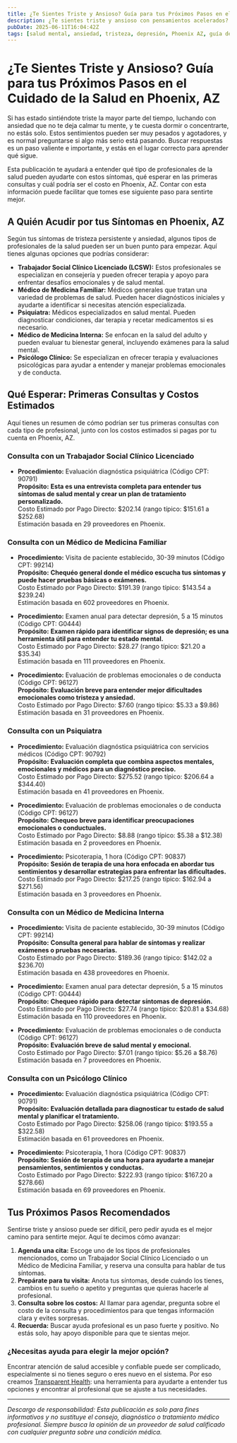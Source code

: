 ```yaml
---
title: ¿Te Sientes Triste y Ansioso? Guía para tus Próximos Pasos en el Cuidado de la Salud en Phoenix, AZ  
description: ¿Te sientes triste y ansioso con pensamientos acelerados? Aprende a quién acudir, cuánto podría costar y cómo obtener ayuda en Phoenix, AZ.  
pubDate: 2025-06-11T16:04:42Z  
tags: [salud mental, ansiedad, tristeza, depresión, Phoenix AZ, guía de salud, terapia, evaluación psiquiátrica]  
---
```


# ¿Te Sientes Triste y Ansioso? Guía para tus Próximos Pasos en el Cuidado de la Salud en Phoenix, AZ

Si has estado sintiéndote triste la mayor parte del tiempo, luchando con ansiedad que no te deja calmar tu mente, y te cuesta dormir o concentrarte, no estás solo. Estos sentimientos pueden ser muy pesados y agotadores, y es normal preguntarse si algo más serio está pasando. Buscar respuestas es un paso valiente e importante, y estás en el lugar correcto para aprender qué sigue.

Esta publicación te ayudará a entender qué tipo de profesionales de la salud pueden ayudarte con estos síntomas, qué esperar en las primeras consultas y cuál podría ser el costo en Phoenix, AZ. Contar con esta información puede facilitar que tomes ese siguiente paso para sentirte mejor.

## A Quién Acudir por tus Síntomas en Phoenix, AZ

Según tus síntomas de tristeza persistente y ansiedad, algunos tipos de profesionales de la salud pueden ser un buen punto para empezar. Aquí tienes algunas opciones que podrías considerar:

- **Trabajador Social Clínico Licenciado (LCSW):** Estos profesionales se especializan en consejería y pueden ofrecer terapia y apoyo para enfrentar desafíos emocionales y de salud mental.
- **Médico de Medicina Familiar:** Médicos generales que tratan una variedad de problemas de salud. Pueden hacer diagnósticos iniciales y ayudarte a identificar si necesitas atención especializada.
- **Psiquiatra:** Médicos especializados en salud mental. Pueden diagnosticar condiciones, dar terapia y recetar medicamentos si es necesario.
- **Médico de Medicina Interna:** Se enfocan en la salud del adulto y pueden evaluar tu bienestar general, incluyendo exámenes para la salud mental.
- **Psicólogo Clínico:** Se especializan en ofrecer terapia y evaluaciones psicológicas para ayudar a entender y manejar problemas emocionales y de conducta.

## Qué Esperar: Primeras Consultas y Costos Estimados

Aquí tienes un resumen de cómo podrían ser tus primeras consultas con cada tipo de profesional, junto con los costos estimados si pagas por tu cuenta en Phoenix, AZ.

### Consulta con un Trabajador Social Clínico Licenciado

- **Procedimiento:** Evaluación diagnóstica psiquiátrica (Código CPT: 90791)  
  **Propósito:** **Esta es una entrevista completa para entender tus síntomas de salud mental y crear un plan de tratamiento personalizado.**  
  Costo Estimado por Pago Directo: $202.14 (rango típico: $151.61 a $252.68)  
  Estimación basada en 29 proveedores en Phoenix.

### Consulta con un Médico de Medicina Familiar

- **Procedimiento:** Visita de paciente establecido, 30-39 minutos (Código CPT: 99214)  
  **Propósito:** **Chequéo general donde el médico escucha tus síntomas y puede hacer pruebas básicas o exámenes.**  
  Costo Estimado por Pago Directo: $191.39 (rango típico: $143.54 a $239.24)  
  Estimación basada en 602 proveedores en Phoenix.

- **Procedimiento:** Examen anual para detectar depresión, 5 a 15 minutos (Código CPT: G0444)  
  **Propósito:** **Examen rápido para identificar signos de depresión; es una herramienta útil para entender tu estado mental.**  
  Costo Estimado por Pago Directo: $28.27 (rango típico: $21.20 a $35.34)  
  Estimación basada en 111 proveedores en Phoenix.

- **Procedimiento:** Evaluación de problemas emocionales o de conducta (Código CPT: 96127)  
  **Propósito:** **Evaluación breve para entender mejor dificultades emocionales como tristeza y ansiedad.**  
  Costo Estimado por Pago Directo: $7.60 (rango típico: $5.33 a $9.86)  
  Estimación basada en 31 proveedores en Phoenix.

### Consulta con un Psiquiatra

- **Procedimiento:** Evaluación diagnóstica psiquiátrica con servicios médicos (Código CPT: 90792)  
  **Propósito:** **Evaluación completa que combina aspectos mentales, emocionales y médicos para un diagnóstico preciso.**  
  Costo Estimado por Pago Directo: $275.52 (rango típico: $206.64 a $344.40)  
  Estimación basada en 41 proveedores en Phoenix.

- **Procedimiento:** Evaluación de problemas emocionales o de conducta (Código CPT: 96127)  
  **Propósito:** **Chequeo breve para identificar preocupaciones emocionales o conductuales.**  
  Costo Estimado por Pago Directo: $8.88 (rango típico: $5.38 a $12.38)  
  Estimación basada en 2 proveedores en Phoenix.

- **Procedimiento:** Psicoterapia, 1 hora (Código CPT: 90837)  
  **Propósito:** **Sesión de terapia de una hora enfocada en abordar tus sentimientos y desarrollar estrategias para enfrentar las dificultades.**  
  Costo Estimado por Pago Directo: $217.25 (rango típico: $162.94 a $271.56)  
  Estimación basada en 3 proveedores en Phoenix.

### Consulta con un Médico de Medicina Interna

- **Procedimiento:** Visita de paciente establecido, 30-39 minutos (Código CPT: 99214)  
  **Propósito:** **Consulta general para hablar de síntomas y realizar exámenes o pruebas necesarias.**  
  Costo Estimado por Pago Directo: $189.36 (rango típico: $142.02 a $236.70)  
  Estimación basada en 438 proveedores en Phoenix.

- **Procedimiento:** Examen anual para detectar depresión, 5 a 15 minutos (Código CPT: G0444)  
  **Propósito:** **Chequeo rápido para detectar síntomas de depresión.**  
  Costo Estimado por Pago Directo: $27.74 (rango típico: $20.81 a $34.68)  
  Estimación basada en 110 proveedores en Phoenix.

- **Procedimiento:** Evaluación de problemas emocionales o de conducta (Código CPT: 96127)  
  **Propósito:** **Evaluación breve de salud mental y emocional.**  
  Costo Estimado por Pago Directo: $7.01 (rango típico: $5.26 a $8.76)  
  Estimación basada en 7 proveedores en Phoenix.

### Consulta con un Psicólogo Clínico

- **Procedimiento:** Evaluación diagnóstica psiquiátrica (Código CPT: 90791)  
  **Propósito:** **Evaluación detallada para diagnosticar tu estado de salud mental y planificar el tratamiento.**  
  Costo Estimado por Pago Directo: $258.06 (rango típico: $193.55 a $322.58)  
  Estimación basada en 61 proveedores en Phoenix.

- **Procedimiento:** Psicoterapia, 1 hora (Código CPT: 90837)  
  **Propósito:** **Sesión de terapia de una hora para ayudarte a manejar pensamientos, sentimientos y conductas.**  
  Costo Estimado por Pago Directo: $222.93 (rango típico: $167.20 a $278.66)  
  Estimación basada en 69 proveedores en Phoenix.

## Tus Próximos Pasos Recomendados

Sentirse triste y ansioso puede ser difícil, pero pedir ayuda es el mejor camino para sentirte mejor. Aquí te decimos cómo avanzar:

1. **Agenda una cita:** Escoge uno de los tipos de profesionales mencionados, como un Trabajador Social Clínico Licenciado o un Médico de Medicina Familiar, y reserva una consulta para hablar de tus síntomas.
2. **Prepárate para tu visita:** Anota tus síntomas, desde cuándo los tienes, cambios en tu sueño o apetito y preguntas que quieras hacerle al profesional.
3. **Consulta sobre los costos:** Al llamar para agendar, pregunta sobre el costo de la consulta y procedimientos para que tengas información clara y evites sorpresas.
4. **Recuerda:** Buscar ayuda profesional es un paso fuerte y positivo. No estás solo, hay apoyo disponible para que te sientas mejor.

### ¿Necesitas ayuda para elegir la mejor opción?

Encontrar atención de salud accesible y confiable puede ser complicado, especialmente si no tienes seguro o eres nuevo en el sistema. Por eso creamos [Transparent Health](https://transparenthealth.ai): una herramienta para ayudarte a entender tus opciones y encontrar al profesional que se ajuste a tus necesidades.

---

*Descargo de responsabilidad: Esta publicación es solo para fines informativos y no sustituye el consejo, diagnóstico o tratamiento médico profesional. Siempre busca la opinión de un proveedor de salud calificado con cualquier pregunta sobre una condición médica.*